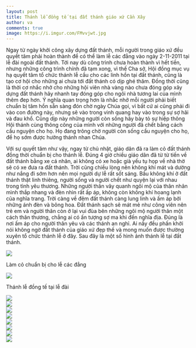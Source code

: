 ```yaml
---
layout: post
title: Thánh lễ đồng tế tại đất thánh giáo xứ Cần Xây
author: va
comments: true
image: https://i.imgur.com/FMvvjwt.jpg
---
```


Ngay từ ngày khởi công xây dựng đất thánh, mỗi người trong giáo xứ đều quyết tâm phải hoàn thành để có thể làm lễ các đẳng vào ngày 2-11-2011 tại lễ đài ngoài đất thánh. Tới nay dù công trình chưa hoàn thành vì hết tiền, nhưng những công trình chính đã tạm xong, vì thế Cha sở, Hội đồng mục vụ hạ quyết tâm tổ chức thánh lễ cầu cho các linh hồn tại đất thánh, cũng là tạo cơ hội cho những ai chưa tới đất thánh có dịp ghé thăm. Đồng thời cũng là thời cơ nhắc nhở cho những hội viên nhà vàng nào chưa đóng góp xây dựng đất thánh hãy nhanh tay đóng góp cho ngôi nhà tương lai của mình thêm đep hơn. Ý nghĩa quan trọng hơn là nhắc nhở mỗi người phải biết chuẩn bị tâm hồn sẵn sàng đón chờ ngày Chúa gọi, vì bất cứ ai cũng phải đi vào con đường này, nhưng sẽ vào trong vinh quang hay vào trong sự sợ hãi và đau khổ. Cũng dịp này những người còn sống hãy bày tỏ sự hiệp thông Hội thánh cùng thông công của mình với những người đã chết bằng cách cầu nguyện cho họ. Họ đang trông chờ người còn sống cầu nguyện cho họ, để họ sớm được hưởng thánh nhan Chúa.

Với sự quyết tâm như vậy, ngay từ chủ nhật, giáo dân đã ra làm cỏ đất thánh đồng thời chuẩn bị cho thánh lễ. Đúng 4 giờ chiều giáo dân đã từ từ tiến về đất thánh bằng xe cá nhân, ai không có xe hoặc già yếu tụ họp về nhà thờ sẽ có xe đưa ra đất thánh. Trời cũng chiều lòng nên không khí mát và dường như nắng đi sớm hơn nên mọi người dự lễ rất sốt sáng. Bầu không khí ở đất thánh thật linh thiêng, người sống và người chết như quyện lại với nhau trong tình yêu thương. Những người thân vây quanh ngôi mộ của thân nhân mình thắp nhang và đèn nhìn rất ấp áp, không còn không khí hoang lạnh của nghĩa trang. Trời càng về đêm đất thánh càng lung linh và ấm áp bởi những ánh đèn và bông hoa. Đất thánh sạch sẽ mát mẻ như công viên nên trẻ em và người thân còn ở lại vui đùa bên những ngôi mộ người thân một cách thân thương, chẳng ai có ấn tượng sợ ma khi đến nghĩa địa. Đúng là nơi ấm áp cho người thân yêu và các thánh an nghỉ. Ai nấy đều phấn khởi nói không ngờ đất thánh của giáo xứ đẹp thế và mong muốn được thường xuyên tổ chức thánh lễ ở đây. Sau đây là một số hình ảnh thánh lễ tại đất thánh.

<div class="center">
    <img src="https://i.imgur.com/szVDoME.jpg"/>
    <p>Làm cỏ chuẩn bị cho lễ các đẳng</p>
</div>

<div class="center">
    <img src="https://i.imgur.com/D25O5gM.jpg"/>
    <p>Thánh lễ đồng tế tại lễ đài</p>
</div>

<div class="center">
    <img src="https://i.imgur.com/pQ1EkG6.jpg"/>
</div>

<div class="center">
    <img src="https://i.imgur.com/oXyYcfF.jpg"/>
</div>

<div class="center">
    <img src="https://i.imgur.com/yALRcRw.jpg"/>
</div>

<div class="center">
    <img src="https://i.imgur.com/G1TGY7h.jpg"/>
</div>

<div class="center">
    <img src="https://i.imgur.com/zaGWsYY.jpg"/>
</div>

<div class="center">
    <img src="https://i.imgur.com/8ALhOSC.jpg"/>
</div>

<div class="center">
    <img src="https://i.imgur.com/Px56hHt.jpg"/>
</div>

<div class="center">
    <img src="https://i.imgur.com/IM6jvIg.jpg"/>
</div>
